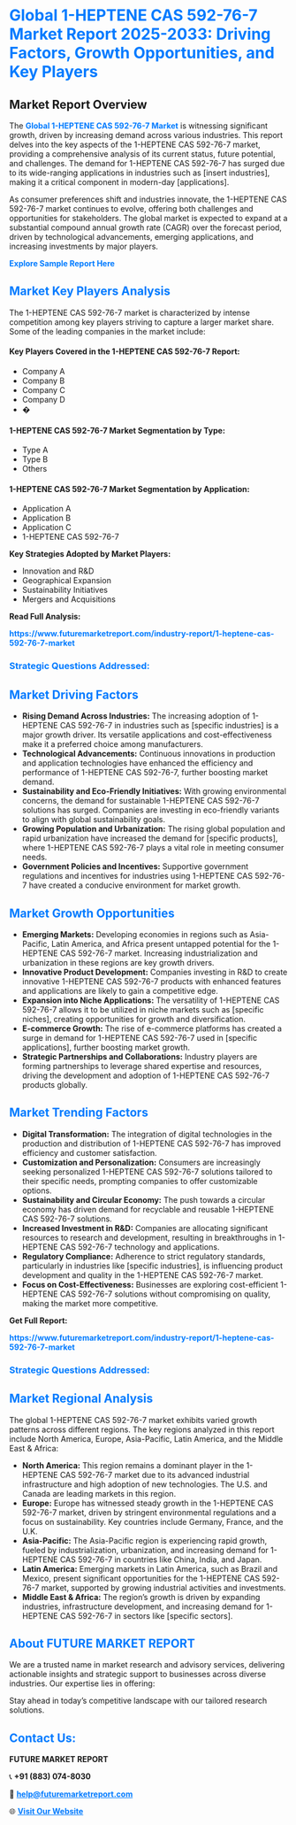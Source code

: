 <h1 style="color: #007BFF;">Global 1-HEPTENE CAS 592-76-7 Market Report 2025-2033: Driving Factors, Growth Opportunities, and Key Players</h1>

<section id="overview">
<h2>Market Report Overview</h2>
<p>The <a href="https://www.futuremarketreport.com/industry-report/1-heptene-cas-592-76-7-market" style="color: #007BFF; text-decoration: none;"><strong>Global 1-HEPTENE CAS 592-76-7 Market</strong></a> is witnessing significant growth, driven by increasing demand across various industries. This report delves into the key aspects of the 1-HEPTENE CAS 592-76-7 market, providing a comprehensive analysis of its current status, future potential, and challenges. The demand for 1-HEPTENE CAS 592-76-7 has surged due to its wide-ranging applications in industries such as [insert industries], making it a critical component in modern-day [applications].</p>
<p>As consumer preferences shift and industries innovate, the 1-HEPTENE CAS 592-76-7 market continues to evolve, offering both challenges and opportunities for stakeholders. The global market is expected to expand at a substantial compound annual growth rate (CAGR) over the forecast period, driven by technological advancements, emerging applications, and increasing investments by major players.</p>
</section>

<section id="overview">
<p><a href="https://www.futuremarketreport.com/request-sample/reportId=112869" style="color: #007BFF; text-decoration: none;"><strong>Explore Sample Report Here</strong></a></p>
</section>

<section id="key-players">
<h2 style="color: #007BFF;">Market Key Players Analysis</h2>
<p>The 1-HEPTENE CAS 592-76-7 market is characterized by intense competition among key players striving to capture a larger market share. Some of the leading companies in the market include:</p>
<h4>Key Players Covered in the 1-HEPTENE CAS 592-76-7 Report:</h4>
<ul><li>Company A</li><li>Company B</li><li>Company C</li><li>Company D</li><li>�</li></ul>
<h4>1-HEPTENE CAS 592-76-7 Market Segmentation by Type:</h4>
<ul><li>Type A</li><li>Type B</li><li>Others</li></ul>

<h4>1-HEPTENE CAS 592-76-7 Market Segmentation by Application:</h4>
<ul><li>Application A</li><li>Application B</li><li>Application C</li><li>1-HEPTENE CAS 592-76-7</li></ul>
<p><strong>Key Strategies Adopted by Market Players:</strong></p>
<ul>
<li>Innovation and R&D</li>
<li>Geographical Expansion</li>
<li>Sustainability Initiatives</li>
<li>Mergers and Acquisitions</li>
</ul>
</section>

<section>
<p><strong>Read Full Analysis: </strong></p><a href="https://www.futuremarketreport.com/industry-report/1-heptene-cas-592-76-7-market" style="color: #007BFF; text-decoration: none;"><strong>https://www.futuremarketreport.com/industry-report/1-heptene-cas-592-76-7-market</strong></a>
<h3 style="color: #007BFF;">Strategic Questions Addressed:</h3>
</section>

<section id="driving-factors">
<h2 style="color: #007BFF;">Market Driving Factors</h2>
<ul>
<li><strong>Rising Demand Across Industries:</strong> The increasing adoption of 1-HEPTENE CAS 592-76-7 in industries such as [specific industries] is a major growth driver. Its versatile applications and cost-effectiveness make it a preferred choice among manufacturers.</li>
<li><strong>Technological Advancements:</strong> Continuous innovations in production and application technologies have enhanced the efficiency and performance of 1-HEPTENE CAS 592-76-7, further boosting market demand.</li>
<li><strong>Sustainability and Eco-Friendly Initiatives:</strong> With growing environmental concerns, the demand for sustainable 1-HEPTENE CAS 592-76-7 solutions has surged. Companies are investing in eco-friendly variants to align with global sustainability goals.</li>
<li><strong>Growing Population and Urbanization:</strong> The rising global population and rapid urbanization have increased the demand for [specific products], where 1-HEPTENE CAS 592-76-7 plays a vital role in meeting consumer needs.</li>
<li><strong>Government Policies and Incentives:</strong> Supportive government regulations and incentives for industries using 1-HEPTENE CAS 592-76-7 have created a conducive environment for market growth.</li>
</ul>
</section>

<section id="growth-opportunities">
<h2 style="color: #007BFF;">Market Growth Opportunities</h2>
<ul>
<li><strong>Emerging Markets:</strong> Developing economies in regions such as Asia-Pacific, Latin America, and Africa present untapped potential for the 1-HEPTENE CAS 592-76-7 market. Increasing industrialization and urbanization in these regions are key growth drivers.</li>
<li><strong>Innovative Product Development:</strong> Companies investing in R&D to create innovative 1-HEPTENE CAS 592-76-7 products with enhanced features and applications are likely to gain a competitive edge.</li>
<li><strong>Expansion into Niche Applications:</strong> The versatility of 1-HEPTENE CAS 592-76-7 allows it to be utilized in niche markets such as [specific niches], creating opportunities for growth and diversification.</li>
<li><strong>E-commerce Growth:</strong> The rise of e-commerce platforms has created a surge in demand for 1-HEPTENE CAS 592-76-7 used in [specific applications], further boosting market growth.</li>
<li><strong>Strategic Partnerships and Collaborations:</strong> Industry players are forming partnerships to leverage shared expertise and resources, driving the development and adoption of 1-HEPTENE CAS 592-76-7 products globally.</li>
</ul>
</section>

<section id="trending-factors">
<h2 style="color: #007BFF;">Market Trending Factors</h2>
<ul>
<li><strong>Digital Transformation:</strong> The integration of digital technologies in the production and distribution of 1-HEPTENE CAS 592-76-7 has improved efficiency and customer satisfaction.</li>
<li><strong>Customization and Personalization:</strong> Consumers are increasingly seeking personalized 1-HEPTENE CAS 592-76-7 solutions tailored to their specific needs, prompting companies to offer customizable options.</li>
<li><strong>Sustainability and Circular Economy:</strong> The push towards a circular economy has driven demand for recyclable and reusable 1-HEPTENE CAS 592-76-7 solutions.</li>
<li><strong>Increased Investment in R&D:</strong> Companies are allocating significant resources to research and development, resulting in breakthroughs in 1-HEPTENE CAS 592-76-7 technology and applications.</li>
<li><strong>Regulatory Compliance:</strong> Adherence to strict regulatory standards, particularly in industries like [specific industries], is influencing product development and quality in the 1-HEPTENE CAS 592-76-7 market.</li>
<li><strong>Focus on Cost-Effectiveness:</strong> Businesses are exploring cost-efficient 1-HEPTENE CAS 592-76-7 solutions without compromising on quality, making the market more competitive.</li>
</ul>
</section>

<section>
<p><strong>Get Full Report: </strong></p><a href="https://www.futuremarketreport.com/industry-report/1-heptene-cas-592-76-7-market" style="color: #007BFF; text-decoration: none;"><strong>https://www.futuremarketreport.com/industry-report/1-heptene-cas-592-76-7-market</strong></a>
<h3 style="color: #007BFF;">Strategic Questions Addressed:</h3>
</section>


<section id="regional-analysis">
<h2 style="color: #007BFF;">Market Regional Analysis</h2>
<p>The global 1-HEPTENE CAS 592-76-7 market exhibits varied growth patterns across different regions. The key regions analyzed in this report include North America, Europe, Asia-Pacific, Latin America, and the Middle East & Africa:</p>
<ul>
<li><strong>North America:</strong> This region remains a dominant player in the 1-HEPTENE CAS 592-76-7 market due to its advanced industrial infrastructure and high adoption of new technologies. The U.S. and Canada are leading markets in this region.</li>
<li><strong>Europe:</strong> Europe has witnessed steady growth in the 1-HEPTENE CAS 592-76-7 market, driven by stringent environmental regulations and a focus on sustainability. Key countries include Germany, France, and the U.K.</li>
<li><strong>Asia-Pacific:</strong> The Asia-Pacific region is experiencing rapid growth, fueled by industrialization, urbanization, and increasing demand for 1-HEPTENE CAS 592-76-7 in countries like China, India, and Japan.</li>
<li><strong>Latin America:</strong> Emerging markets in Latin America, such as Brazil and Mexico, present significant opportunities for the 1-HEPTENE CAS 592-76-7 market, supported by growing industrial activities and investments.</li>
<li><strong>Middle East & Africa:</strong> The region’s growth is driven by expanding industries, infrastructure development, and increasing demand for 1-HEPTENE CAS 592-76-7 in sectors like [specific sectors].</li>
</ul>
</section>

<footer>
<h2 style="color: #007BFF;">About FUTURE MARKET REPORT</h2>
<p>We are a trusted name in market research and advisory services, delivering actionable insights and strategic support to businesses across diverse industries. Our expertise lies in offering:</p>

<p>Stay ahead in today’s competitive landscape with our tailored research solutions.</p>

<h2 style="color: #007BFF;">Contact Us:</h2>
<p><strong>FUTURE MARKET REPORT</strong></p>
<p>📞 <strong>+91 (883) 074-8030</strong></p>
<p>📧 <strong><a href="mailto:help@futuremarketreport.com" style="color: #007BFF;">help@futuremarketreport.com</a></strong></p>
<p>🌐 <strong><a href="https://www.futuremarketreport.com/" style="color: #007BFF;">Visit Our Website</a></strong></p>
</footer>